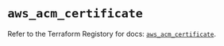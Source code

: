# `aws_acm_certificate`

Refer to the Terraform Registory for docs: [`aws_acm_certificate`](https://registry.terraform.io/providers/hashicorp/aws/5.25.0/docs/resources/acm_certificate).
